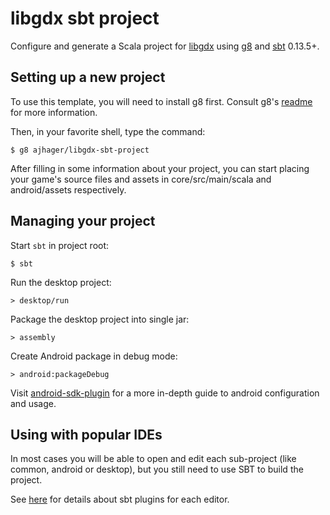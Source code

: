 # libgdx sbt project

Configure and generate a Scala project for [libgdx](http://libgdx.badlogicgames.com/) using [g8](http://github.com/n8han/giter8) and [sbt](http://www.scala-sbt.org/) 0.13.5+.

## Setting up a new project

To use this template, you will need to install g8 first.
Consult g8's [readme](http://github.com/n8han/giter8#readme) for more information.

Then, in your favorite shell, type the command:

    $ g8 ajhager/libgdx-sbt-project

After filling in some information about your project, you can start placing your game's source files and assets in core/src/main/scala and android/assets respectively.

## Managing your project

Start `sbt` in project root:

    $ sbt

Run the desktop project:

    > desktop/run

Package the desktop project into single jar:

    > assembly

Create Android package in debug mode:
  
    > android:packageDebug

Visit [android-sdk-plugin](https://github.com/pfn/android-sdk-plugin) for a more in-depth guide to android configuration and usage.

## Using with popular IDEs

In most cases you will be able to open and edit each sub-project (like common, android or desktop), but you still need to use SBT to build the project.

See [here](https://github.com/ajhager/libgdx-sbt-project.g8/wiki/IDE-Plugins) for details about sbt plugins for each editor.
